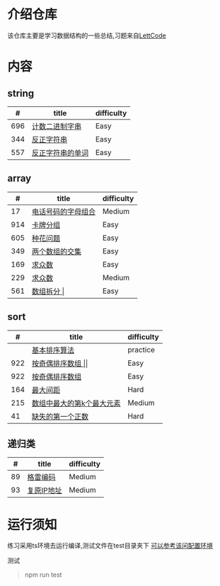 
# 介绍仓库
该仓库主要是学习数据结构的一些总结,习题来自[LettCode](https://leetcode-cn.com)

# 内容

## string
   
| #   | title                                               | difficulty |
| --- | --------------------------------------------------- | ---------- |
| 696 | [计数二进制字串](./src/string/countBinarySubstr.ts) | Easy       |
| 344 | [反正字符串](./src/string/reverseString.ts)         | Easy       |
| 557 | [反正字符串的单词](./src/string/reverseWords.ts)    | Easy       |


## array

| #   | title                                                   | difficulty |
| --- | ------------------------------------------------------- | ---------- |
| 17  | [电话号码的字母组合](./src/array/letterCombinations.ts) | Medium     |
| 914 | [卡牌分组](./src/array/hasGroupsSize.ts)                | Easy       |
| 605 | [种花问题](./src/array/canPlaceFlowers.ts)              | Easy       |
| 349 | [两个数组的交集](./src/array/intersection.ts)           | Easy       |
| 169 | [求众数](./src/array/majorityElement.ts)                | Easy       |
| 229 | [求众数](./src/array/majorityElement-two.ts)            | Medium     |
| 561 | [数组拆分 \| ](./src/array/arrayPairSum.ts)             | Easy       |

## sort
   
| #   | title                                                     | difficulty |
| --- | --------------------------------------------------------- | ---------- |
|     | [基本排序算法](./src/sort/basic.ts)                       | practice   |
| 922 | [按奇偶排序数组 \|\|](./src/sort/sortArrayParityTwo.ts)      | Easy       |
| 922 | [按奇偶排序数组 ](./src/sort/sortArrayParity.ts)      | Easy       |
| 164 | [最大间距](./src/sort/maximumGap.ts)                      | Hard       |
| 215 | [数组中最大的第k个最大元素](./src/sort/findKthLargest.ts) | Medium     |
| 41  | [缺失的第一个正数](./src/sort/firstMissingPositive.ts)    | Hard       |

## 递归类
| #   | title                                               | difficulty |
| --- | --------------------------------------------------- | ---------- |
| 89  | [格雷编码](./src/recursive/grayCode.ts)             | Medium     |
| 93  | [复原IP地址](./src/recursive/restoreIpAddresses.ts) | Medium     |

# 运行须知
练习采用ts环境去运行编译,测试文件在test目录夹下
[可以参考该问配置环境](https://tasaid.com/blog/2018122819513079.html)

测试
>npm run test

  